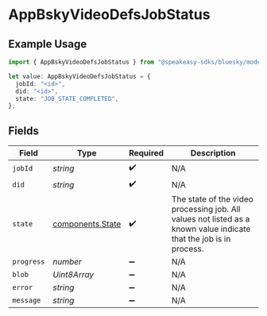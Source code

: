 # AppBskyVideoDefsJobStatus

## Example Usage

```typescript
import { AppBskyVideoDefsJobStatus } from "@speakeasy-sdks/bluesky/models/components";

let value: AppBskyVideoDefsJobStatus = {
  jobId: "<id>",
  did: "<id>",
  state: "JOB_STATE_COMPLETED",
};
```

## Fields

| Field                                                                                                              | Type                                                                                                               | Required                                                                                                           | Description                                                                                                        |
| ------------------------------------------------------------------------------------------------------------------ | ------------------------------------------------------------------------------------------------------------------ | ------------------------------------------------------------------------------------------------------------------ | ------------------------------------------------------------------------------------------------------------------ |
| `jobId`                                                                                                            | *string*                                                                                                           | :heavy_check_mark:                                                                                                 | N/A                                                                                                                |
| `did`                                                                                                              | *string*                                                                                                           | :heavy_check_mark:                                                                                                 | N/A                                                                                                                |
| `state`                                                                                                            | [components.State](../../models/components/state.md)                                                               | :heavy_check_mark:                                                                                                 | The state of the video processing job. All values not listed as a known value indicate that the job is in process. |
| `progress`                                                                                                         | *number*                                                                                                           | :heavy_minus_sign:                                                                                                 | N/A                                                                                                                |
| `blob`                                                                                                             | *Uint8Array*                                                                                                       | :heavy_minus_sign:                                                                                                 | N/A                                                                                                                |
| `error`                                                                                                            | *string*                                                                                                           | :heavy_minus_sign:                                                                                                 | N/A                                                                                                                |
| `message`                                                                                                          | *string*                                                                                                           | :heavy_minus_sign:                                                                                                 | N/A                                                                                                                |